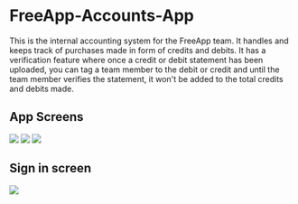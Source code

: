 # FreeApp-Accounts-App
This is the internal accounting system for the FreeApp team. It handles and keeps track of purchases made in form of credits and debits. It has a verification feature where once a credit or debit statement has been uploaded, you can tag a team member to the debit or credit and until the team member verifies the statement, it won't be added to the total credits and debits made.


## App Screens
<img src="./freeapp_accounts_app/images/IMG_20200221_225411.jpg">
<img src="./freeapp_accounts_app/images/IMG_20200221_225433.jpg">
<img src="./freeapp_accounts_app/images/IMG_20200221_225512.jpg">


## Sign in screen
<img src="./freeapp_accounts_app/images/IMG_20200221_225453.jpg">


